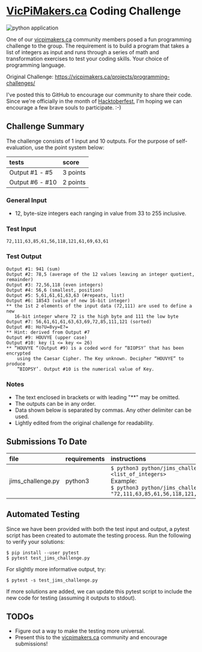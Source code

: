 # [VicPiMakers.ca](https://vicpimakers.ca) Coding Challenge

![python application](https://github.com/netserf/vicpimakers-challenges/workflows/python%20application/badge.svg)

One of our [vicpimakers.ca](https://vicpimakers.ca) community members posed a fun
programming challenge to the group. The requirement is to build a program that takes
a list of integers as input and runs through a series of math and transformation
exercises to test your coding skills. Your choice of programming language.

Original Challenge: https://vicpimakers.ca/projects/programming-challenges/

I've posted this to GitHub to encourage our community to share their code.
Since we're officially in the month of
[Hacktoberfest](https://hacktoberfest.digitalocean.com/), I'm hoping we can
encourage a few brave souls to participate.  :-)

## Challenge Summary
The challenge consists of 1 input and 10 outputs. For the purpose of self-
evaluation, use the point system below:

| tests           | score    |
|:----------------|:---------|
| Output #1 - #5  | 3 points |
| Output #6 - #10 | 2 points |

### General Input
* 12, byte-size integers each ranging in value from 33 to 255 inclusive.

### Test Input
```
72,111,63,85,61,56,118,121,61,69,63,61
```

### Test Output
```
Output #1: 941 (sum)
Output #2: 78,5 (average of the 12 values leaving an integer quotient, remainder)
Output #3: 72,56,118 (even integers)
Output #4: 56,6 (smallest, position)
Output #5: 5,61,61,61,63,63 (#repeats, list)
Output #6: 18543 (value of new 16-bit integer)
** the 1st 2 elements of the input data (72,111) are used to define a new
   16-bit integer where 72 is the high byte and 111 the low byte
Output #7: 56,61,61,61,63,63,69,72,85,111,121 (sorted)
Output #8: Ho?U=8vy=E?=
** Hint: derived from Output #7
Output #9: HOUVYE (upper case)
Output #10: key (1 <= key <= 26)
** “HOUVYE “(Output #9) is a coded word for “BIOPSY’ that has been encrypted
    using the Caesar Cipher. The Key unknown. Decipher “HOUVYE” to produce
    “BIOPSY’. Output #10 is the numerical value of Key.
```

### Notes
* The text enclosed in brackets or with leading "**" may be omitted.
* The outputs can be in any order.
* Data shown below is separated by commas. Any other delimiter can be used.
* Lightly edited from the original challenge for readability.

## Submissions To Date
| file              | requirements  | instructions            | notes                |
|:------------------|:--------------|:------------------------|:---------------------|
| jims_challenge.py | python3       | `$ python3 python/jims_challenge.py \` <br/> `<list_of_integers>`<br/>Example:<br/> `$ python3 python/jims_challenge.py \` <br/> `"72,111,63,85,61,56,118,121,61,69,63,61"` | complete     |

## Automated Testing
Since we have been provided with both the test input and output, a pytest script
has been created to automate the testing process. Run the following to verify your
solutions:

```
$ pip install --user pytest
$ pytest test_jims_challenge.py
```

For slightly more informative output, try:

```
$ pytest -s test_jims_challenge.py
```

If more solutions are added, we can update this pytest script to include the new
code for testing (assuming it outputs to stdout).

## TODOs
* Figure out a way to make the testing more universal.
* Present this to the [vicpimakers.ca](https://vicpimakers.ca) community and
encourage submissions!
